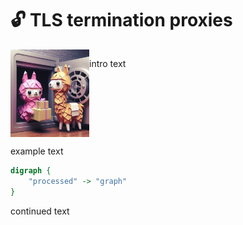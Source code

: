 # 🔓 TLS termination proxies

<div style="display: grid; grid-template-columns: 1fr 3fr;">
    <img src="../img/proxy_llama_tls.jpeg" style="height: 10em; width: 10em">
    <div>
        <p>
            intro text
        </p>
    </div>
</div>

example text

```dot process
digraph {
    "processed" -> "graph"
}
```

continued text
